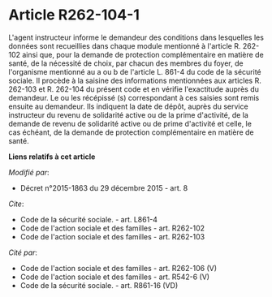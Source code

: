 # Article R262-104-1

L'agent instructeur informe le demandeur des conditions dans lesquelles les données sont recueillies dans chaque module
mentionné à l'article R. 262-102 ainsi que, pour la demande de protection complémentaire en matière de santé, de la nécessité
de choix, par chacun des membres du foyer, de l'organisme mentionné au a ou b de l'article L. 861-4 du code de la sécurité
sociale. Il procède à la saisine des informations mentionnées aux articles R. 262-103 et R. 262-104 du présent code et en
vérifie l'exactitude auprès du demandeur. Le ou les récépissé (s) correspondant à ces saisies sont remis ensuite au
demandeur. Ils indiquent la date de dépôt, auprès du service instructeur du revenu de solidarité active ou de la prime
d'activité, de la demande de revenu de solidarité active ou de prime d'activité et celle, le cas échéant, de la demande de
protection complémentaire en matière de santé.

**Liens relatifs à cet article**

_Modifié par_:

  - Décret n°2015-1863 du 29 décembre 2015 - art. 8

_Cite_:

  - Code de la sécurité sociale. - art. L861-4
  - Code de l'action sociale et des familles - art. R262-102
  - Code de l'action sociale et des familles - art. R262-103

_Cité par_:

  - Code de l'action sociale et des familles - art. R262-106 (V)
  - Code de l'action sociale et des familles - art. R542-6 (V)
  - Code de la sécurité sociale. - art. R861-16 (VD)
